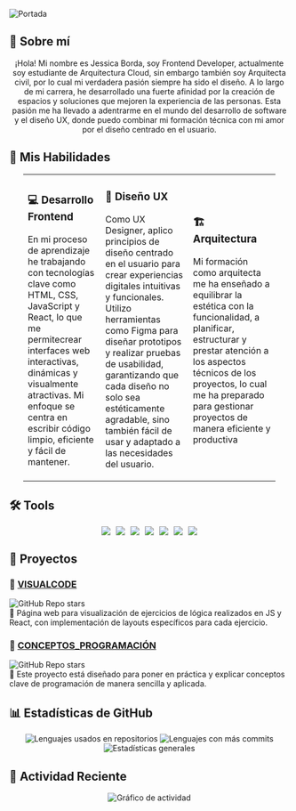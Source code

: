 ![Portada](https://github.com/user-attachments/assets/bf918472-4c41-44da-88a9-0a524cc2e940)


## 🚀 Sobre mí  

<div align="center">
  <p>
    ¡Hola! Mi nombre es Jessica Borda, soy Frontend Developer, actualmente soy estudiante de Arquitectura Cloud, sin embargo también soy Arquitecta civil, por lo cual mi verdadera pasión siempre ha sido el diseño. A lo largo de mi carrera, he desarrollado una fuerte afinidad por la creación de espacios y soluciones que mejoren la experiencia de las personas. Esta pasión me ha llevado a adentrarme en el mundo del desarrollo de software y el diseño UX, donde puedo combinar mi formación técnica con mi amor por el diseño centrado en el usuario.  
  </p>
</div>


## 🎯 Mis Habilidades  

<div align="center">
  <table style="width:90%; border-spacing: 20px;">
    <tr>
      <td style=""border: 2px solid #5D2E8C; border-radius: 10px; padding: 15px; width: 30%; text-align: center; vertical-align: top;">
        <h3>💻 Desarrollo Frontend</h3>
        <p>En mi proceso de aprendizaje he trabajando con tecnologías clave como HTML, CSS, JavaScript y React, lo que me permitecrear interfaces web interactivas, dinámicas y visualmente atractivas. Mi enfoque se centra en escribir código limpio, eficiente y fácil de mantener.</p>
      </td>
      <td style=""border: 2px solid #5D2E8C; border-radius: 10px; padding: 15px; width: 30%; text-align: center; vertical-align: top;">
        <h3>🎨 Diseño UX</h3>
        <p>Como UX Designer, aplico principios de diseño centrado en el usuario para crear experiencias digitales intuitivas y funcionales. Utilizo herramientas como Figma para diseñar prototipos y realizar pruebas de usabilidad, garantizando que cada diseño no solo sea estéticamente agradable, sino también fácil de usar y adaptado a las necesidades del usuario.</p>
      </td>
      <td style=""border: 2px solid #5D2E8C; border-radius: 10px; padding: 15px; width: 30%; text-align: center; vertical-align: top;">
        <h3>🏗️ Arquitectura</h3>
        <p>Mi formación como arquitecta me ha enseñado a equilibrar la estética con la funcionalidad, a planificar, estructurar y prestar atención a los aspectos técnicos de los proyectos, lo cual me ha preparado para gestionar proyectos de manera eficiente y productiva</p>
      </td>
    </tr>
  </table>
</div>


## 🛠 Tools  

<div align="center">
  <div style="display: flex; flex-wrap: wrap; gap: 10px; justify-content: center;">
    <img src="https://img.shields.io/badge/React-61DAFB?style=for-the-badge&logo=react&logoColor=black" />
    <img src="https://img.shields.io/badge/JavaScript-F7DF1E?style=for-the-badge&logo=javascript&logoColor=black" />
    <img src="https://img.shields.io/badge/HTML5-E34F26?style=for-the-badge&logo=html5&logoColor=white" />
    <img src="https://img.shields.io/badge/CSS3-1572B6?style=for-the-badge&logo=css3&logoColor=white" />
    <img src="https://img.shields.io/badge/Figma-F24E1E?style=for-the-badge&logo=figma&logoColor=white" />
    <img src="https://img.shields.io/badge/SketchUp-005F9E?style=for-the-badge&logo=sketchup&logoColor=white" />
    <img src="https://img.shields.io/badge/AutoCAD-E72127?style=for-the-badge&logo=autodesk&logoColor=white" />
  </div>
</div>


## 🚀 Proyectos  

### 📝 [VISUALCODE]([https://github.com/jessicaborda/jess-borda](https://github.com/jessicaborda/jess-borda))  
![GitHub Repo stars](https://img.shields.io/github/stars/jessicaborda/jess-borda?style=social)  
📌 Página web para visualización de ejercicios de lógica realizados en JS y React, con implementación de layouts específicos para cada ejercicio.  

### 🎨 [CONCEPTOS_PROGRAMACIÓN]([https://github.com/jessicaborda/presentation-react-values](https://github.com/jessicaborda/presentation-react-values))
![GitHub Repo stars](https://img.shields.io/github/stars/jessicaborda/presentation-react-values?style=social)   
📌 Este proyecto está diseñado para poner en práctica y explicar conceptos clave de programación de manera sencilla y aplicada. 


## 📊 Estadísticas de GitHub  

<div align="center">
  <img src="https://github-profile-summary-cards.vercel.app/api/cards/repos-per-language?username=jessicaborda&theme=dark" alt="Lenguajes usados en repositorios" />
  <img src="https://github-profile-summary-cards.vercel.app/api/cards/most-commit-language?username=jessicaborda&theme=dark" alt="Lenguajes con más commits" />
  <img src="https://github-profile-summary-cards.vercel.app/api/cards/stats?username=jessicaborda&theme=dark" alt="Estadísticas generales" />
</div>


## 🚀 Actividad Reciente  

<div align="center">
  <img src="https://github-readme-activity-graph.vercel.app/graph?username=jessicaborda&theme=react-dark" alt="Gráfico de actividad" />
</div>

